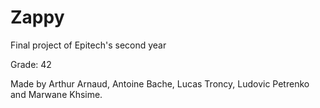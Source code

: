 # Zappy
Final project of Epitech's second year

Grade: 42

Made by Arthur Arnaud, Antoine Bache, Lucas Troncy, Ludovic Petrenko and Marwane Khsime.
